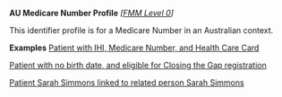 **AU Medicare Number Profile**  *[[FMM Level 0](guidance.html)]*

This identifier profile is for a Medicare Number in an Australian context. 

**Examples**
[Patient with IHI, Medicare Number, and Health Care Card](Patient-example0.html)

[Patient with no birth date, and eligible for Closing the Gap registration](Patient-example2.html)

[Patient Sarah Simmons linked to related person Sarah Simmons](Patient-example5.html)


